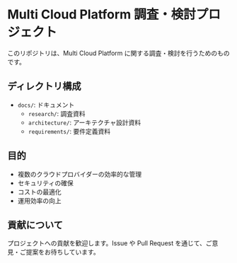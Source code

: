 # Multi Cloud Platform 調査・検討プロジェクト

このリポジトリは、Multi Cloud Platform に関する調査・検討を行うためのものです。

## ディレクトリ構成

- `docs/`: ドキュメント
  - `research/`: 調査資料
  - `architecture/`: アーキテクチャ設計資料
  - `requirements/`: 要件定義資料

## 目的

- 複数のクラウドプロバイダーの効率的な管理
- セキュリティの確保
- コストの最適化
- 運用効率の向上

## 貢献について

プロジェクトへの貢献を歓迎します。Issue や Pull Request を通じて、ご意見・ご提案をお待ちしています。